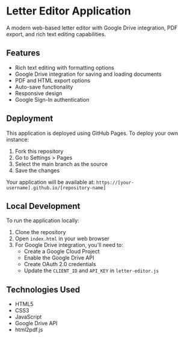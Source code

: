 # Letter Editor Application

A modern web-based letter editor with Google Drive integration, PDF export, and rich text editing capabilities.

## Features

- Rich text editing with formatting options
- Google Drive integration for saving and loading documents
- PDF and HTML export options
- Auto-save functionality
- Responsive design
- Google Sign-In authentication

## Deployment

This application is deployed using GitHub Pages. To deploy your own instance:

1. Fork this repository
2. Go to Settings > Pages
3. Select the main branch as the source
4. Save the changes

Your application will be available at: `https://[your-username].github.io/[repository-name]`

## Local Development

To run the application locally:

1. Clone the repository
2. Open `index.html` in your web browser
3. For Google Drive integration, you'll need to:
   - Create a Google Cloud Project
   - Enable the Google Drive API
   - Create OAuth 2.0 credentials
   - Update the `CLIENT_ID` and `API_KEY` in `letter-editor.js`

## Technologies Used

- HTML5
- CSS3
- JavaScript
- Google Drive API
- html2pdf.js 